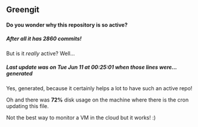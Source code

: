 ## Greengit

#### Do you wonder why this repository is so active?

##### After all it has 2860 commits!

But is it *really* active? Well...

##### Last update was on Tue Jun 11 at 00:25:01 when those lines were... generated

Yes, generated, because it certainly helps a lot to have such an active repo!

Oh and there was **72%** disk usage on the machine
where there is the cron updating this file.

Not the best way to monitor a VM in the cloud but it works! :)
